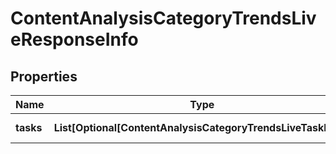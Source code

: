 # ContentAnalysisCategoryTrendsLiveResponseInfo


## Properties

| Name | Type | Description | Notes |
|------------ | ------------- | ------------- | -------------|
**tasks** | **List[Optional[ContentAnalysisCategoryTrendsLiveTaskInfo]]** | array of tasks |[optional]|